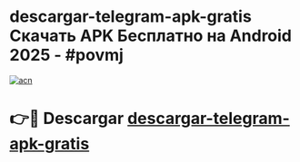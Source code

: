 # descargar-telegram-apk-gratis Скачать APK Бесплатно на Android 2025 - #povmj

[![acn](https://github.com/user-attachments/assets/0f9c940e-d8b0-45ae-aac7-cd30a18b3e1c)](https://apps.freeplayer.one?title=descargar-telegram-apk-gratis&ref=9RF)

# 👉🔴 Descargar [descargar-telegram-apk-gratis](https://apps.freeplayer.one?title=descargar-telegram-apk-gratis&ref=9RF)